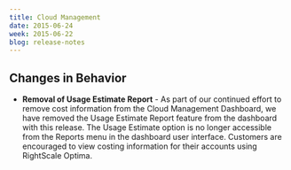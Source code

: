 ```yaml
---
title: Cloud Management
date: 2015-06-24
week: 2015-06-22
blog: release-notes
---
```


## Changes in Behavior

* **Removal of Usage Estimate Report** - As part of our continued effort to remove cost information from the Cloud Management Dashboard, we have removed the Usage Estimate Report feature from the dashboard with this release. The Usage Estimate option is no longer accessible from the Reports menu in the dashboard user interface. Customers are encouraged to view costing information for their accounts using RightScale Optima.
